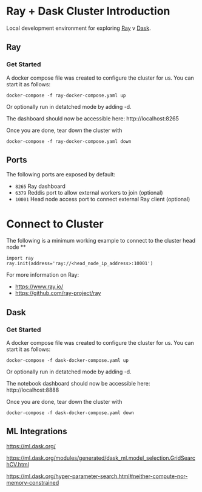 # Ray + Dask Cluster Introduction
Local development environment for exploring [Ray](https://www.ray.io/) v [Dask](https://www.dask.org/).

## Ray
### Get Started
A docker compose file was created to configure the cluster for us. You can start it as follows:
```
docker-compose -f ray-docker-compose.yaml up
```
Or optionally run in detatched mode by adding -d.

The dashboard should now be accessible here: http://localhost:8265

Once you are done, tear down the cluster with
```
docker-compose -f ray-docker-compose.yaml down
```

## Ports
The following ports are exposed by default:
* ```8265```    Ray dashboard
* ```6379```    Reddis port to allow external workers to join (optional)
* ```10001```   Head node access port to connect external Ray client (optional)

# Connect to Cluster
The following is a minimum working example to connect to the cluster head node **
```
import ray
ray.init(address='ray://<head_node_ip_address>:10001')
```

For more information on Ray:
* https://www.ray.io/
* https://github.com/ray-project/ray



## Dask
### Get Started
A docker compose file was created to configure the cluster for us. You can start it as follows:
```
docker-compose -f dask-docker-compose.yaml up
```
Or optionally run in detatched mode by adding -d.

The notebook dashboard should now be accessible here: http://localhost:8888

Once you are done, tear down the cluster with
```
docker-compose -f dask-docker-compose.yaml down
```
## ML Integrations

https://ml.dask.org/

https://ml.dask.org/modules/generated/dask_ml.model_selection.GridSearchCV.html

https://ml.dask.org/hyper-parameter-search.html#neither-compute-nor-memory-constrained